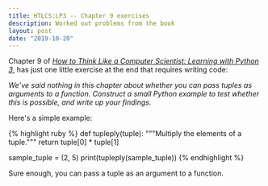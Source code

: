 ```yaml
---
title: HTLCS:LP3 -- Chapter 9 exercises
description: Worked out problems from the book
layout: post
date: "2019-10-20"
---
```


Chapter 9 of _[How to Think Like a Computer Scientist: Learning with Python 3](http://openbookproject.net/thinkcs/python/english3e/)_, has just one little exercise at the end that requires writing code:

_We’ve said nothing in this chapter about whether you can pass tuples as arguments to a function. Construct a small Python example to test whether this is possible, and write up your findings._

Here's a simple example:

{% highlight ruby %}
def tupleply(tuple):
    """Multiply the elements of a tuple."""
    return tuple[0] * tuple[1]

sample_tuple = (2, 5)
print(tupleply(sample_tuple))
{% endhighlight %}

Sure enough, you can pass a tuple as an argument to a function.





